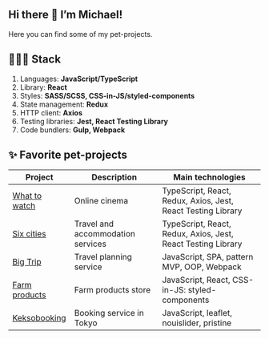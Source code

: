 ## Hi there 👋 I’m Michael!
Here you can find some of my pet-projects.

## 👨🏽‍💻 Stack
1. Languages: **JavaScript/TypeScript**
2. Library: **React**
3. Styles: **SASS/SCSS, CSS-in-JS/styled-components**
4. State management: **Redux**
5. HTTP client: **Axios**
6. Testing libraries: **Jest, React Testing Library**
7. Code bundlers: **Gulp, Webpack**

## ✨ Favorite pet-projects

| Project | Description | Main technologies |
|---------|-------------|--------------|
| [What to watch](https://what-to-watch-deploy.netlify.app/) | Online cinema | TypeScript, React, Redux, Axios, Jest, React Testing Library |
| [Six cities](https://six-cities-deploy.netlify.app/) | Travel and accommodation services | TypeScript, React, Redux, Axios, Jest, React Testing Library |
| [Big Trip](https://michaelbezz.github.io/big-trip-18/) | Travel planning service | JavaScript, SPA, pattern MVP, OOP, Webpack |
| [Farm products](https://farm-products-deploy.netlify.app/) | Farm products store | JavaScript, React, CSS-in-JS: styled-components |
| [Keksobooking](https://michaelbezz.github.io/keksobooking-26/) | Booking service in Tokyo | JavaScript, leaflet, nouislider, pristine |
